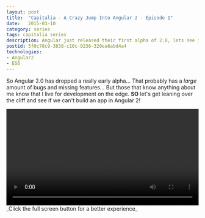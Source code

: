 ```yaml
---
layout: post
title:  "Capitalia - A Crazy Jump Into Angular 2 - Episode 1"
date:   2015-03-10
category: series
tags: capitalia series
description: Angular just released their first alpha of 2.0, lets see if we can build something with it!
postid: 5f0c78c9-3838-c10c-9236-320ea6abd4a4
technologies:
- Angular2
- ES6
---
```


So Angular 2.0 has dropped a really early alpha... That probably has a _large_ amount of bugs and missing features... But those that know anything about me know that I live for development on the edge. **SO** let's get leaning over the cliff and see if we can't build an app in Angular 2!

<video style="width:100%;" controls>
	<source src="http://videos.quarrantine.com:8000?name=capitalia1.mp4" type="video/mp4">
</video>
_Click the full screen button for a better experience_
